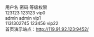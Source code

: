用户名        密码      等级权限<br>
123123	    123123	vip0<br>
admin	    admin	vip1<br>
1131302745	123456	vip22<br>
首页演示站点：http://119.91.92.123:9452/